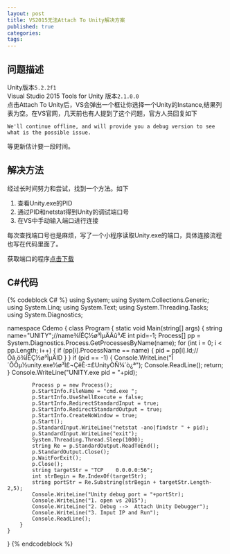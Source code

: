 ```yaml
---
layout: post
title: VS2015无法Attach To Unity解决方案
published: true
categories:
tags:
---
```


## 问题描述

Unity版本```5.2.2f1```  
Visual Studio 2015 Tools for Unity 	版本```2.1.0.0```  
点击Attach To Unity后，VS会弹出一个框让你选择一个Unity的Instance,结果列表为空。在VS官网，几天前也有人提到了这个问题，官方人员回复如下  

	We'll continue offline, and will provide you a debug version to see what is the possible issue.

等更新估计要一段时间。

## 解决方法
经过长时间努力和尝试，找到一个方法。如下  

1. 查看Unity.exe的PID
2. 通过PID和netstat得到Unity的调试端口号
3. 在VS中手动输入端口进行连接

每次查找端口号也是麻烦，写了一个小程序读取Unity.exe的端口，具体连接流程也写在代码里面了。

获取端口的程序[点击下载](images/otherRes/GetPort.exe)

## C#代码
{% codeblock C# %}
using System;
using System.Collections.Generic;
using System.Linq;
using System.Text;
using System.Threading.Tasks;
using System.Diagnostics;

namespace Cdemo
{
    class Program
    {
        static void Main(string[] args)
        {
            string name="UNITY";//name¾ÍÊÇ½ø³ÌµÄÃû³Æ
            int pid=-1;
            Process[] pp = System.Diagnostics.Process.GetProcessesByName(name); 
            for (int i = 0; i < pp.Length; i++)
            {
                if (pp[i].ProcessName == name)
                {
                    pid = pp[i].Id;//Õâ¸ö¾ÍÊÇ½ø³ÌµÄID 
                }
            }
            if (pid == -1)
            {
                Console.WriteLine("Î´ÕÒµ½unity.exe½ø³Ì£¬ÇëÈ·±£UnityÒÑ¾­´ò¿ª");
                Console.ReadLine();
                return;
            }
            Console.WriteLine("UNITY.exe pid = "+pid);

            Process p = new Process();
            p.StartInfo.FileName = "cmd.exe ";
            p.StartInfo.UseShellExecute = false;
            p.StartInfo.RedirectStandardInput = true;
            p.StartInfo.RedirectStandardOutput = true;
            p.StartInfo.CreateNoWindow = true;
            p.Start();
            p.StandardInput.WriteLine("netstat -ano|findstr " + pid);
            p.StandardInput.WriteLine("exit");
            System.Threading.Thread.Sleep(1000);
            string Re = p.StandardOutput.ReadToEnd();
            p.StandardOutput.Close();
            p.WaitForExit();
            p.Close();
            string targetStr = "TCP    0.0.0.0:56";
            int strBegin = Re.IndexOf(targetStr);
            string portStr = Re.Substring(strBegin + targetStr.Length-2,5);
            Console.WriteLine("Unity debug port = "+portStr);
            Console.WriteLine("1. open vs 2015");
            Console.WriteLine("2. Debug -->  Attach Unity Debugger");
            Console.WriteLine("3. Input IP and Run");
            Console.ReadLine();
        }
    }
}
{% endcodeblock %}